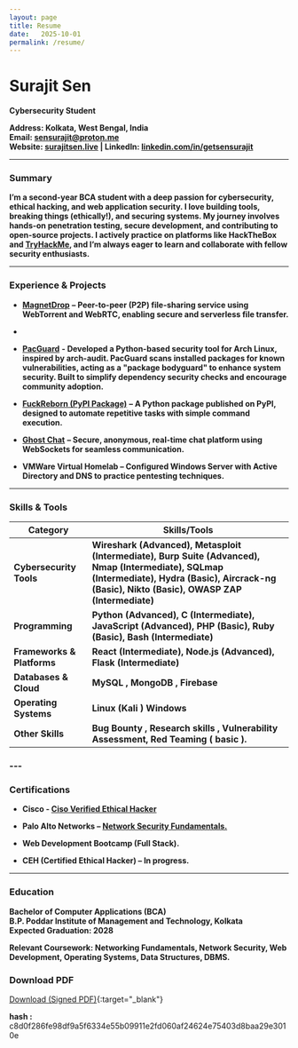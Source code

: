 ```yaml
---
layout: page
title: Resume
date:   2025-10-01
permalink: /resume/
---
```

# **Surajit Sen**

**Cybersecurity Student**

**Address: Kolkata, West Bengal, India**  
 **Email: [sensurajit@proton.me](mailto:sensurajit@proton.me)**  
**Website: [surajitsen.](http://surajitsen.me)[live](http://surajitsen.live) | LinkedIn: [linkedin.com/in/getsensurajit](http://linkedin.com/in/getsensurajit)**

---

### **Summary**	 	

**I’m a second-year BCA student with a deep passion for cybersecurity, ethical hacking, and web application security. I love building tools, breaking things (ethically\!), and securing systems. My journey involves hands-on penetration testing, secure development, and contributing to open-source projects. I actively practice on platforms like HackTheBox and [TryHackMe](https://tryhackme.com/p/blackXploit), and I’m always eager to learn and collaborate with fellow security enthusiasts.**

---

### **Experience & Projects**

* [**MagnetDrop**](https://github.com/blackXploit-404/MagnetDrop) **– Peer-to-peer (P2P) file-sharing service using WebTorrent and WebRTC, enabling secure and serverless file transfer.**  
*   
* [**PacGuard**](https://github.com/blackXploit-404/pacguard) **\- Developed a Python-based security tool for Arch Linux, inspired by arch-audit. PacGuard scans installed packages for known vulnerabilities, acting as a "package bodyguard" to enhance system security. Built to simplify dependency security checks and encourage community adoption.**

* [**FuckReborn (PyPI Package)**](https://pypi.org/project/fuckreborn/) **– A Python package published on PyPI, designed to automate repetitive tasks with simple command execution.**

* [**Ghost Chat**](http://github.com/blackXploit-404/Ghost-Chat) **– Secure, anonymous, real-time chat platform using WebSockets for seamless communication.**

* **VMWare Virtual Homelab – Configured Windows Server with Active Directory and DNS to practice pentesting techniques.**

---

### **Skills & Tools**

|  Category |  Skills/Tools |
| ----- | ----- |
| **Cybersecurity Tools** |  **Wireshark (Advanced), Metasploit (Intermediate), Burp Suite (Advanced), Nmap (Intermediate), SQLmap (Intermediate), Hydra (Basic), Aircrack-ng (Basic), Nikto (Basic), OWASP ZAP (Intermediate)**  |
| **Programming** | **Python (Advanced), C (Intermediate), JavaScript (Advanced), PHP (Basic), Ruby (Basic), Bash (Intermediate)** |
| **Frameworks & Platforms** | **React (Intermediate), Node.js (Advanced), Flask (Intermediate)** |
| **Databases & Cloud** | **MySQL , MongoDB , Firebase**  |
| **Operating Systems** | **Linux (Kali ) Windows**  |
| **Other Skills** | **Bug Bounty , Research skills , Vulnerability Assessment, Red Teaming ( basic ).** |

### ---

### **Certifications**

* **Cisco \- [Ciso Verified Ethical Hacker](https://www.credly.com/badges/7454fc7a-59d0-43e0-840b-4b70b6c801f8)**  
* **Palo Alto Networks – [Network Security Fundamentals.](https://beacon.paloaltonetworks.com/student/award/mVFRBi81JnBoJ3DRKkw3Qwxg)**

* **Web Development Bootcamp (Full Stack).**

* **CEH (Certified Ethical Hacker) – In progress.**

---

### **Education**

**Bachelor of Computer Applications (BCA)**  
 **B.P. Poddar Institute of Management and Technology, Kolkata**  
 **Expected Graduation: 2028**

**Relevant Coursework: Networking Fundamentals, Network Security, Web Development, Operating Systems, Data Structures, DBMS.**

### **Download PDF**

[Download (Signed PDF)](/assets/resume_latest_2025_signed.pdf){:target="_blank"}

**hash :** c8d0f286fe98df9a5f6334e55b09911e2fd060af24624e75403d8baa29e3010e

